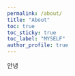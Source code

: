 ```yaml
---
permalink: /about/
title: "About"
toc: true
toc_sticky: true
toc_label: "MYSELF"
author_profile: true
---
```


안녕